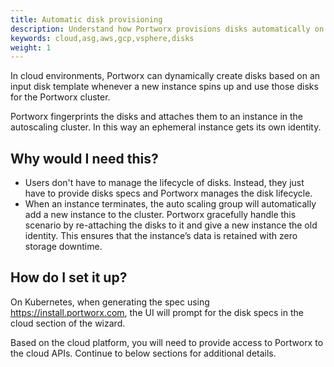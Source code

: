 ```yaml
---
title: Automatic disk provisioning
description: Understand how Portworx provisions disks automatically on various cloud platforms
keywords: cloud,asg,aws,gcp,vsphere,disks
weight: 1
---
```


In cloud environments, Portworx can dynamically create disks based on an input disk template whenever a new instance spins up and use those disks for the Portworx cluster. 

Portworx fingerprints the disks and attaches them to an instance in the autoscaling cluster. In this way an ephemeral instance gets its own identity. 

## Why would I need this?

* Users don't have to manage the lifecycle of disks. Instead, they just have to provide disks specs and Portworx manages the disk lifecycle.
* When an instance terminates, the auto scaling group will automatically add a new instance to the cluster. Portworx gracefully handle this scenario by re-attaching the disks to it and give a new instance the old identity. This ensures that the instance’s data is retained with zero storage downtime.

## How do I set it up?

On Kubernetes, when generating the spec using https://install.portworx.com, the UI will prompt for the disk specs in the cloud section of the wizard.

Based on the cloud platform, you will need to provide access to Portworx to the cloud APIs. Continue to below sections for additional details.